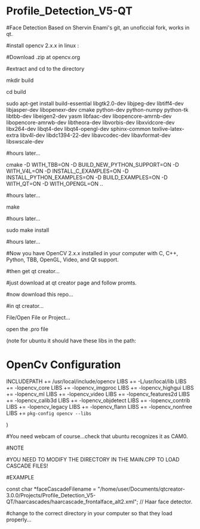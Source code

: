 Profile_Detection_V5-QT
=======================

#Face Detection Based on Shervin Enami's git, an unoficcial fork, works in qt. 

#install opencv 2.x.x in linux :

#Download .zip at opencv.org

#extract and cd to the directory

mkdir build

cd build

sudo apt-get install build-essential libgtk2.0-dev libjpeg-dev libtiff4-dev libjasper-dev libopenexr-dev cmake python-dev python-numpy python-tk libtbb-dev libeigen2-dev yasm libfaac-dev libopencore-amrnb-dev libopencore-amrwb-dev libtheora-dev libvorbis-dev libxvidcore-dev libx264-dev libqt4-dev libqt4-opengl-dev sphinx-common texlive-latex-extra libv4l-dev libdc1394-22-dev libavcodec-dev libavformat-dev libswscale-dev

#hours later...

cmake -D WITH_TBB=ON -D BUILD_NEW_PYTHON_SUPPORT=ON -D WITH_V4L=ON -D INSTALL_C_EXAMPLES=ON -D INSTALL_PYTHON_EXAMPLES=ON -D BUILD_EXAMPLES=ON -D WITH_QT=ON -D WITH_OPENGL=ON ..

#hours later...

make

#hours later...

sudo make install

#hours later...

#Now you have OpenCV 2.x.x installed in your computer with C, C++, Python, TBB, OpenGL, Video, and Qt support.


#then get qt creator...

#just download at qt creator page and follow promts.

#now download this repo...

#in qt creator...

File/Open File or Project...

open the .pro file

(note for ubuntu it should have these libs in the path:

# OpenCv Configuration
INCLUDEPATH += /usr/local/include/opencv
LIBS += -L/usr/local/lib
LIBS += -lopencv_core
LIBS += -lopencv_imgproc
LIBS += -lopencv_highgui
LIBS += -lopencv_ml
LIBS += -lopencv_video
LIBS += -lopencv_features2d
LIBS += -lopencv_calib3d
LIBS += -lopencv_objdetect
LIBS += -lopencv_contrib
LIBS += -lopencv_legacy
LIBS += -lopencv_flann
LIBS += -lopencv_nonfree
LIBS += `pkg-config opencv --libs`

)

#You need webcam of course...check that ubuntu recognizes it as CAM0.

#NOTE

#YOU NEED TO MODIFY THE DIRECTORY IN THE MAIN.CPP TO LOAD CASCADE FILES!

#EXAMPLE

const char *faceCascadeFilename = "/home/user/Documents/qtcreator-3.0.0/Projects/Profile_Detection_V5-QT/haarcascades/haarcascade_frontalface_alt2.xml";  // Haar face detector.

#change to the correct directory in your computer so that they load properly...
